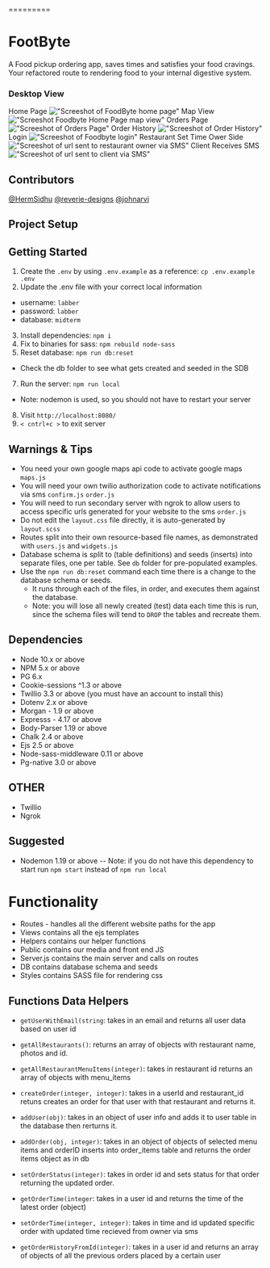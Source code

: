 
=========
# FootByte

A Food pickup ordering app, saves times and satisfies your food cravings.
Your refactored route to rendering food to your internal digestive system.


### Desktop View

Home Page
!["Screeshot of FoodByte home page"](https://github.com/reverie-designs/FoodByte/blob/master/public/docs/foodbyte-homepage.jpg)
Map View
!["Screeshot Foodbyte Home Page map view"](https://github.com/reverie-designs/FoodByte/blob/master/public/docs/foodbyte-map-view.jpg)
Orders Page
!["Screeshot of Orders Page"](https://github.com/reverie-designs/FoodByte/blob/master/public/docs/foodbyte-orders.jpg)
Order History
!["Screeshot of Order History"](https://github.com/reverie-designs/FoodByte/blob/master/public/docs/FoodByte%20-%20Order-History.jpg)
Login
!["Screeshot of Foodbyte login"](https://github.com/reverie-designs/FoodByte/blob/master/public/docs/FoodByte%20-%20Login.png)
Restaurant Set Time Ower Side 
!["Screeshot of url sent to restaurant owner via SMS"](https://github.com/reverie-designs/FoodByte/blob/master/public/docs/FoodByte-Owner%20Page.png)
Client Receives SMS
!["Screeshot of url sent to client via SMS"](https://github.com/reverie-designs/FoodByte/blob/master/public/docs/foodbyte-sms-client.png)

## Contributors
[@HermSidhu](https://github.com/HermSidhu "@HermSidhu")
[@reverie-designs](https://github.com/reverie-designs "@reverie-designs")
[@johnarvi](https://github.com/johnarvi "@johnarvi")

## Project Setup

## Getting Started

1. Create the `.env` by using `.env.example` as a reference: `cp .env.example .env`
2. Update the .env file with your correct local information 
  - username: `labber` 
  - password: `labber` 
  - database: `midterm`
3. Install dependencies: `npm i`
4. Fix to binaries for sass: `npm rebuild node-sass`
5. Reset database: `npm run db:reset`
  - Check the db folder to see what gets created and seeded in the SDB
7. Run the server: `npm run local`
  - Note: nodemon is used, so you should not have to restart your server
8. Visit `http://localhost:8080/`
9. `< cntrl+c >` to exit server

## Warnings & Tips
- You need your own google maps api code to activate google maps `maps.js`
- You will need your own twilio authorization code to activate notifications via sms `confirm.js` `order.js`
- You will need to run secondary server with ngrok to allow users to access specific urls generated for your website to the sms `order.js`
- Do not edit the `layout.css` file directly, it is auto-generated by `layout.scss`
- Routes split into their own resource-based file names, as demonstrated with `users.js` and `widgets.js`
- Database schema  is split to (table definitions) and seeds (inserts) into separate files, one per table. See `db` folder for pre-populated examples. 
- Use the `npm run db:reset` command each time there is a change to the database schema or seeds. 
  - It runs through each of the files, in order, and executes them against the database. 
  - Note: you will lose all newly created (test) data each time this is run, since the schema files will tend to `DROP` the tables and recreate them.

## Dependencies

- Node 10.x or above
- NPM 5.x or above
- PG 6.x
- Cookie-sessions ^1.3 or above 
- Twillio 3.3 or above (you must have an account to install this)
- Dotenv 2.x or above
- Morgan - 1.9 or above
- Expresss - 4.17 or above
- Body-Parser 1.19 or above
- Chalk 2.4 or above
- Ejs 2.5 or above
- Node-sass-middleware 0.11 or above
- Pg-native 3.0 or above
## OTHER
- Twillio
- Ngrok

## Suggested
- Nodemon 1.19 or above
-- Note: if you do not have this dependency to start run `npm start` instead of `npm run local`

# Functionality 

- Routes - handles all the different website paths for the app
- Views contains all the ejs templates
- Helpers contains our helper functions
- Public contains our media and front end JS
- Server.js contains the main server and calls on routes
- DB contains database schema and seeds
- Styles contains SASS file for rendering css

## Functions Data Helpers
- `getUserWithEmail(string`: takes in an email and returns all user data based on user id
- `getAllRestaurants()`:  returns an array of objects with restaurant name, photos and id.
- `getAllRestaurantMenuItems(integer)`: takes in restaurant id returns an array of objects with menu_items
- `createOrder(integer, integer)`: takes in a userId and restaurant_id retuns creates an order for that user with that restaurant and returns it.
- `addUser(obj)`: takes in an object of user info and adds it to user table in the database then rerturns it.
- `addOrder(obj, integer)`: takes in an object of objects of selected menu items and  orderID inserts into order_items table and returns the order items object as in db

- `setOrderStatus(integer)`: takes in order id and sets status for that order returning the updated order.

- `getOrderTime(integer`: takes in a user id and returns the time of the latest order (object)

- `setOrderTime(integer, integer)`: takes in time and id updated specific order with updated time recieved from owner via sms

- `getOrderHistoryFromId(integer)`: takes in a user id and returns an array of objects of all the previous orders placed by a certain user

